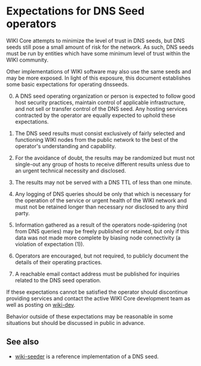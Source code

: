 Expectations for DNS Seed operators
====================================

WIKI Core attempts to minimize the level of trust in DNS seeds,
but DNS seeds still pose a small amount of risk for the network.
As such, DNS seeds must be run by entities which have some minimum
level of trust within the WIKI community.

Other implementations of WIKI software may also use the same
seeds and may be more exposed. In light of this exposure, this
document establishes some basic expectations for operating dnsseeds.

0. A DNS seed operating organization or person is expected to follow good
host security practices, maintain control of applicable infrastructure,
and not sell or transfer control of the DNS seed. Any hosting services
contracted by the operator are equally expected to uphold these expectations.

1. The DNS seed results must consist exclusively of fairly selected and
functioning WIKI nodes from the public network to the best of the
operator's understanding and capability.

2. For the avoidance of doubt, the results may be randomized but must not
single-out any group of hosts to receive different results unless due to an
urgent technical necessity and disclosed.

3. The results may not be served with a DNS TTL of less than one minute.

4. Any logging of DNS queries should be only that which is necessary
for the operation of the service or urgent health of the WIKI
network and must not be retained longer than necessary nor disclosed
to any third party.

5. Information gathered as a result of the operators node-spidering
(not from DNS queries) may be freely published or retained, but only
if this data was not made more complete by biasing node connectivity
(a violation of expectation (1)).

6. Operators are encouraged, but not required, to publicly document the
details of their operating practices.

7. A reachable email contact address must be published for inquiries
related to the DNS seed operation.

If these expectations cannot be satisfied the operator should
discontinue providing services and contact the active WIKI
Core development team as well as posting on
[wiki-dev](https://lists.linuxfoundation.org/mailman/listinfo/wiki-dev).

Behavior outside of these expectations may be reasonable in some
situations but should be discussed in public in advance.

See also
----------
- [wiki-seeder](https://github.com/sipa/wiki-seeder) is a reference implementation of a DNS seed.
